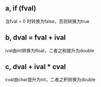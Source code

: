 ## a, if (fval)

当fval = 0 时转换为false，否则转换为true

## b, dval = fval + ival

ival由int转换为float，二者之和提升为double

## c, dval + ival * cval

cval由char提升为int，二者之积转换为double